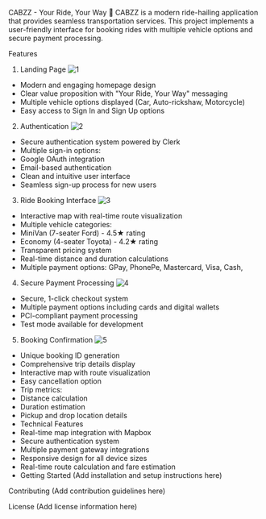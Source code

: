 CABZZ - Your Ride, Your Way 🚗
CABZZ is a modern ride-hailing application that provides seamless transportation services. This project implements a user-friendly interface for booking rides with multiple vehicle options and secure payment processing.

Features
1. Landing Page
![1](https://github.com/user-attachments/assets/6a6e8a51-0d67-4e66-8e7e-79ae47bc057e)


- Modern and engaging homepage design
- Clear value proposition with "Your Ride, Your Way" messaging
- Multiple vehicle options displayed (Car, Auto-rickshaw, Motorcycle)
- Easy access to Sign In and Sign Up options

2. Authentication
![2](https://github.com/user-attachments/assets/f16e2985-24ac-4665-a85e-4b8f8aa13d07)


- Secure authentication system powered by Clerk
- Multiple sign-in options:
- Google OAuth integration
- Email-based authentication
- Clean and intuitive user interface
- Seamless sign-up process for new users

3. Ride Booking Interface
![3](https://github.com/user-attachments/assets/78e2448d-63c0-483b-aa52-8b1d889e7689)


- Interactive map with real-time route visualization
- Multiple vehicle categories:
- MiniVan (7-seater Ford) - 4.5★ rating
- Economy (4-seater Toyota) - 4.2★ rating
- Transparent pricing system
- Real-time distance and duration calculations
- Multiple payment options:
GPay, 
PhonePe,
Mastercard,
Visa,
Cash,

4. Secure Payment Processing
![4](https://github.com/user-attachments/assets/b70ca363-831f-4cb5-91ac-18ab08253aa9)


- Secure, 1-click checkout system
- Multiple payment options including cards and digital wallets
- PCI-compliant payment processing
- Test mode available for development

5. Booking Confirmation
![5](https://github.com/user-attachments/assets/9af34871-c0a1-4d91-a46c-1d2a6c628d93)


- Unique booking ID generation
- Comprehensive trip details display
- Interactive map with route visualization
- Easy cancellation option
- Trip metrics:
- Distance calculation
- Duration estimation
- Pickup and drop location details
- Technical Features
- Real-time map integration with Mapbox
- Secure authentication system
- Multiple payment gateway integrations
- Responsive design for all device sizes
- Real-time route calculation and fare estimation
- Getting Started
(Add installation and setup instructions here)

Contributing
(Add contribution guidelines here)

License
(Add license information here)
